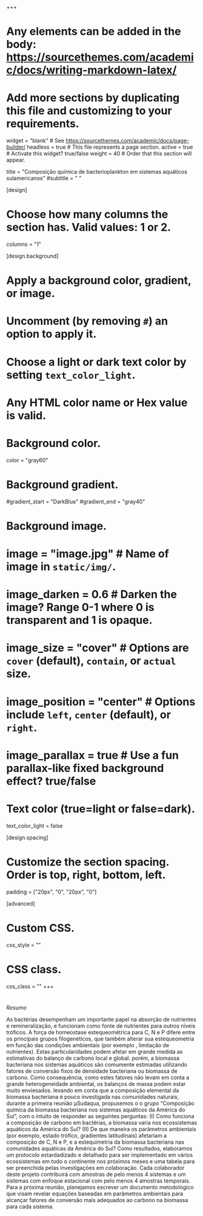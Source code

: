 +++
# Any elements can be added in the body: https://sourcethemes.com/academic/docs/writing-markdown-latex/
# Add more sections by duplicating this file and customizing to your requirements.

widget = "blank"  # See https://sourcethemes.com/academic/docs/page-builder/
headless = true  # This file represents a page section.
active = true  # Activate this widget? true/false
weight = 40 # Order that this section will appear.


title = "Composição química de bacterioplankton em sistemas aquáticos sulamericanos"
#subtitle = " "

[design]
  # Choose how many columns the section has. Valid values: 1 or 2.
  columns = "1"

[design.background]
  # Apply a background color, gradient, or image.
  #   Uncomment (by removing `#`) an option to apply it.
  #   Choose a light or dark text color by setting `text_color_light`.
  #   Any HTML color name or Hex value is valid.

  # Background color.
   color = "gray60"
  
  # Background gradient.
  #gradient_start = "DarkBlue"
  #gradient_end = "gray40"
  
  # Background image.
  # image = "image.jpg"  # Name of image in `static/img/`.
  # image_darken = 0.6  # Darken the image? Range 0-1 where 0 is transparent and 1 is opaque.
  # image_size = "cover"  #  Options are `cover` (default), `contain`, or `actual` size.
  # image_position = "center"  # Options include `left`, `center` (default), or `right`.
  # image_parallax = true  # Use a fun parallax-like fixed background effect? true/false
  
  # Text color (true=light or false=dark).
  text_color_light = false

[design.spacing]
  # Customize the section spacing. Order is top, right, bottom, left.
  padding = ["20px", "0", "20px", "0"]

[advanced]
 # Custom CSS. 
 css_style = ""
 
 # CSS class.
 css_class = ""
+++
#

*Resumo*

As bactérias desempenham um importante papel na absorção de nutrientes e remineralização, e funcionam como fonte de nutrientes para outros níveis tróficos. A força de homeostase estequeométrica para C, N e P difere entre os principais grupos filogenéticos, que também alterar sua estequeometria em função das condições ambientais (por exemplo , limitação de nutrientes). Estas particularidades podem afetar em grande medida as estimativas do balanço de carbono local e global. porém, a biomassa bacteriana nos sistemas aquáticos são comumente estimadas utilizando fatores de conversão fixos de densidade bacteriana ou biomassa de carbono. Como consequência, como estes fatores não levam em conta a grande heterogeneidade ambiental, os balanços de massa podem estar muito enviesados. levando em conta que a composição elemental da biomassa bacteriana é pouco investigada nas comunidades naturais, durante a primeira reunião μSudaqua, propusemos o o grupo “Composição química da biomassa bacteriana nos sistemas aquáticos da América do Sul”, com o intuito de responder as seguintes perguntas: (I) Como funciona a composição de carbono em bactérias, a biomassa varia nos ecossistemas aquáticos da América do Sul? (II) De que maneira os parâmetros ambientais (por exemplo, estado trófico, gradientes latitudinais) afetariam a composição de C, N e P, e a estequimetria da biomassa bacteriana nas comunidades aquáticas da América do Sul? Como resultados, elaboramos um protocolo estardadizado e detalhado para ser implementado em vários ecossistemas em todo o continente nos próximos meses e uma tabela para ser preenchida pelas investigações em colaboração. Cada colaborador deste projeto contribuirá com amostras de pelo menos 4 sistemas e um sistemas com enfoque estacional com pelo menos 4 amostras temporais. Para a próxima reunião, planejamos escrever um documento metodológico que visam revelar equações baseadas em parâmetros ambientais para alcançar fatores de conversão mais adequados ao carbono na biomassa para cada sistema.